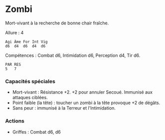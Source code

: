 
# Zombi
Mort-vivant à la recherche de bonne chair fraîche.

Allure : 4

	Agi	Âme	For	Int	Vig
	d6	d4	d6	d4	d6

Compétences : Combat d6, Intimidation d6, Perception d4, Tir d6.

	PAR	RES
	5	7

### Capacités spéciales
- Mort-vivant : Résistance +2. +2 pour annuler Secoué. Immunisé aux attaques ciblées.
- Point faible (la tête) :  toucher un zombi à la tête provoque +2 de dégâts.
- Sans peur : immunisé à la Terreur et l'Intimidation.

### Actions
- Griffes : Combat d6, d6
